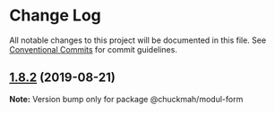 # Change Log

All notable changes to this project will be documented in this file.
See [Conventional Commits](https://conventionalcommits.org) for commit guidelines.

## [1.8.2](https://github.com/chuckmah/modul-2/compare/@chuckmah/modul-form@1.8.2-beta.0...@chuckmah/modul-form@1.8.2) (2019-08-21)

**Note:** Version bump only for package @chuckmah/modul-form
